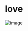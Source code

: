 # love
![image](https://user-images.githubusercontent.com/24312738/58868353-bba4f800-86ee-11e9-9729-3d9b3cb4c906.png)
